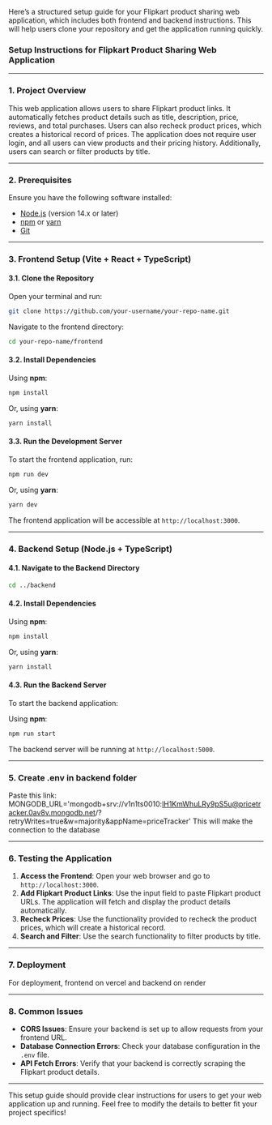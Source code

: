 Here’s a structured setup guide for your Flipkart product sharing web application, which includes both frontend and backend instructions. This will help users clone your repository and get the application running quickly.

### Setup Instructions for Flipkart Product Sharing Web Application

---

### 1. **Project Overview**

This web application allows users to share Flipkart product links. It automatically fetches product details such as title, description, price, reviews, and total purchases. Users can also recheck product prices, which creates a historical record of prices. The application does not require user login, and all users can view products and their pricing history. Additionally, users can search or filter products by title.

---

### 2. **Prerequisites**

Ensure you have the following software installed:

- [Node.js](https://nodejs.org/en/download) (version 14.x or later)
- [npm](https://www.npmjs.com/get-npm) or [yarn](https://classic.yarnpkg.com/en/docs/install/)
- [Git](https://git-scm.com/book/en/v2/Getting-Started-Installing-Git)

---

### 3. **Frontend Setup (Vite + React + TypeScript)**

#### 3.1. Clone the Repository

Open your terminal and run:

```bash
git clone https://github.com/your-username/your-repo-name.git
```

Navigate to the frontend directory:

```bash
cd your-repo-name/frontend
```

#### 3.2. Install Dependencies

Using **npm**:

```bash
npm install
```

Or, using **yarn**:

```bash
yarn install
```

#### 3.3. Run the Development Server

To start the frontend application, run:

```bash
npm run dev
```

Or, using **yarn**:

```bash
yarn dev
```

The frontend application will be accessible at `http://localhost:3000`.

---

### 4. **Backend Setup (Node.js + TypeScript)**

#### 4.1. Navigate to the Backend Directory

```bash
cd ../backend
```

#### 4.2. Install Dependencies

Using **npm**:

```bash
npm install
```

Or, using **yarn**:

```bash
yarn install
```


#### 4.3. Run the Backend Server

To start the backend application:

Using **npm**:

```bash
npm run start
```


The backend server will be running at `http://localhost:5000`.

---

### 5. **Create .env in backend folder**

Paste this link: MONGODB_URL='mongodb+srv://v1n1ts0010:lH1KmWhuLRy9pS5u@pricetracker.0av8v.mongodb.net/?retryWrites=true&w=majority&appName=priceTracker'
This will make the connection to the database

---

### 6. **Testing the Application**

1. **Access the Frontend**: Open your web browser and go to `http://localhost:3000`.
2. **Add Flipkart Product Links**: Use the input field to paste Flipkart product URLs. The application will fetch and display the product details automatically.
3. **Recheck Prices**: Use the functionality provided to recheck the product prices, which will create a historical record.
4. **Search and Filter**: Use the search functionality to filter products by title.

---

### 7. **Deployment**

For deployment, frontend on vercel and backend on render

---

### 8. **Common Issues**

- **CORS Issues**: Ensure your backend is set up to allow requests from your frontend URL.
- **Database Connection Errors**: Check your database configuration in the `.env` file.
- **API Fetch Errors**: Verify that your backend is correctly scraping the Flipkart product details.

---

This setup guide should provide clear instructions for users to get your web application up and running. Feel free to modify the details to better fit your project specifics!
